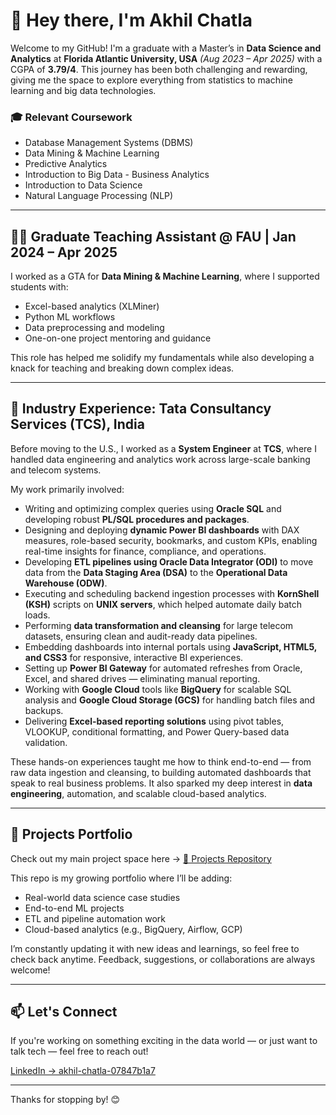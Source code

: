 # 👋 Hey there, I'm Akhil Chatla

Welcome to my GitHub! I'm a graduate with a Master’s in **Data Science and Analytics** at **Florida Atlantic University, USA** *(Aug 2023 – Apr 2025)* with a CGPA of **3.79/4**. This journey has been both challenging and rewarding, giving me the space to explore everything from statistics to machine learning and big data technologies.

### 🎓 Relevant Coursework
- Database Management Systems (DBMS)
- Data Mining & Machine Learning
- Predictive Analytics
- Introduction to Big Data - Business Analytics
- Introduction to Data Science
- Natural Language Processing (NLP)

---

## 🧑‍🏫 Graduate Teaching Assistant @ FAU | Jan 2024 – Apr 2025

I worked as a GTA for **Data Mining & Machine Learning**, where I supported students with:
- Excel-based analytics (XLMiner)
- Python ML workflows
- Data preprocessing and modeling
- One-on-one project mentoring and guidance

This role has helped me solidify my fundamentals while also developing a knack for teaching and breaking down complex ideas.

---

## 💼 Industry Experience: Tata Consultancy Services (TCS), India

Before moving to the U.S., I worked as a **System Engineer** at **TCS**, where I handled data engineering and analytics work across large-scale banking and telecom systems.

My work primarily involved:

- Writing and optimizing complex queries using **Oracle SQL** and developing robust **PL/SQL procedures and packages**.
- Designing and deploying **dynamic Power BI dashboards** with DAX measures, role-based security, bookmarks, and custom KPIs, enabling real-time insights for finance, compliance, and operations.
- Developing **ETL pipelines using Oracle Data Integrator (ODI)** to move data from the **Data Staging Area (DSA)** to the **Operational Data Warehouse (ODW)**.
- Executing and scheduling backend ingestion processes with **KornShell (KSH)** scripts on **UNIX servers**, which helped automate daily batch loads.
- Performing **data transformation and cleansing** for large telecom datasets, ensuring clean and audit-ready data pipelines.
- Embedding dashboards into internal portals using **JavaScript, HTML5, and CSS3** for responsive, interactive BI experiences.
- Setting up **Power BI Gateway** for automated refreshes from Oracle, Excel, and shared drives — eliminating manual reporting.
- Working with **Google Cloud** tools like **BigQuery** for scalable SQL analysis and **Google Cloud Storage (GCS)** for handling batch files and backups.
- Delivering **Excel-based reporting solutions** using pivot tables, VLOOKUP, conditional formatting, and Power Query-based data validation.

These hands-on experiences taught me how to think end-to-end — from raw data ingestion and cleansing, to building automated dashboards that speak to real business problems. It also sparked my deep interest in **data engineering**, automation, and scalable cloud-based analytics.


---

## 📂 Projects Portfolio

Check out my main project space here → [🔗 Projects Repository](https://github.com/akhil0404-tech/Projects)

This repo is my growing portfolio where I’ll be adding:
- Real-world data science case studies
- End-to-end ML projects
- ETL and pipeline automation work
- Cloud-based analytics (e.g., BigQuery, Airflow, GCP)

I’m constantly updating it with new ideas and learnings, so feel free to check back anytime. Feedback, suggestions, or collaborations are always welcome!

---

## 📫 Let's Connect

If you're working on something exciting in the data world — or just want to talk tech — feel free to reach out!

[LinkedIn → akhil-chatla-07847b1a7](https://www.linkedin.com/in/akhil-chatla-07847b1a7)

---

Thanks for stopping by! 😊
